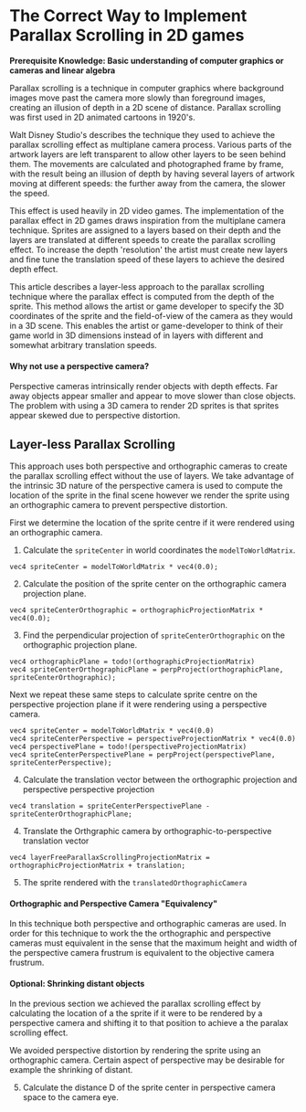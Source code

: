 # The Correct Way to Implement Parallax Scrolling in 2D games

**Prerequisite Knowledge: Basic understanding of computer graphics or cameras and linear algebra**

Parallax scrolling is a technique in computer graphics where background images move past the camera more slowly than 
foreground images, creating an illusion of depth in a 2D scene of distance. Parallax scrolling was first used in 2D 
animated cartoons in 1920's. 

Walt Disney Studio's describes the technique they used to achieve the parallax scrolling effect as multiplane camera
process. Various parts of the artwork layers are left transparent to allow other layers to be seen behind them.
The movements are calculated and photographed frame by frame, with the result being an illusion of depth by having 
several layers of artwork moving at different speeds: the further away from the camera, the slower the speed. 

This effect is used heavily in 2D video games. The implementation of the parallax effect in 2D games draws inspiration
from the multiplane camera technique. Sprites are assigned to a layers based on their depth and the layers are
translated at different speeds to create the parallax scrolling effect. To increase the depth 'resolution' the artist
must create new layers and fine tune the translation speed of these layers to achieve the desired depth effect.

This article describes a layer-less approach to the parallax scrolling technique where the parallax effect is computed
from the depth of the sprite. This method allows the artist or game developer to specify the 3D coordinates of the
sprite and the field-of-view of the camera as they would in a 3D scene. This enables the artist or game-developer to
think of their game world in 3D dimensions instead of in layers with different and somewhat arbitrary translation 
speeds.

#### Why not use a perspective camera?

Perspective cameras intrinsically render objects with depth effects. Far away objects appear smaller and appear to move
slower than close objects. The problem with using a 3D camera to render 2D sprites is that sprites appear skewed
due to perspective distortion. 

## Layer-less Parallax Scrolling 

This approach uses both perspective and orthographic cameras to create the parallax scrolling effect without the use
of layers. We take advantage of the intrinsic 3D nature of the  perspective camera is used to compute the location of
the sprite in the final scene however we render the sprite using an orthographic camera to prevent perspective
distortion. 

First we determine the location of the sprite centre if it were rendered using an orthographic camera.

1. Calculate the `spriteCenter` in world coordinates the `modelToWorldMatrix`.
```
vec4 spriteCenter = modelToWorldMatrix * vec4(0.0);
```
2. Calculate the position of the sprite center on the orthographic camera projection plane. 

```
vec4 spriteCenterOrthographic = orthographicProjectionMatrix * vec4(0.0);
```

3. Find the perpendicular projection of `spriteCenterOrthographic` on the orthographic projection plane.
```
vec4 orthographicPlane = todo!(orthographicProjectionMatrix)
vec4 spriteCenterOrthographicPlane = perpProject(orthographicPlane, spriteCenterOrthographic);
```
   
Next we repeat these same steps to calculate sprite centre on the perspective projection plane if it were rendering
using a perspective camera. 

```
vec4 spriteCenter = modelToWorldMatrix * vec4(0.0)
vec4 spriteCenterPerspective = perspectiveProjectionMatrix * vec4(0.0)
vec4 perspectivePlane = todo!(perspectiveProjectionMatrix)
vec4 spriteCenterPerspectivePlane = perpProject(perspectivePlane, spriteCenterPerspective);
```

4. Calculate the translation vector between the orthographic projection and perspective perspective projection

```
vec4 translation = spriteCenterPerspectivePlane - spriteCenterOrthographicPlane;
```

4. Translate the Orthgraphic camera by orthographic-to-perspective translation vector

```
vec4 layerFreeParallaxScrollingProjectionMatrix = orthographicProjectionMatrix + translation;
```

5. The sprite rendered with the `translatedOrthographicCamera` 

#### Orthographic and Perspective Camera "Equivalency"

In this technique both perspective and orthographic cameras are used. In order for this technique to work the
the orthographic and perspective cameras must equivalent in the sense that the maximum height and width of the
perspective camera frustrum is equivalent to the objective camera frustrum.


#### Optional: Shrinking distant objects 

In the previous section we achieved the parallax scrolling effect by calculating the location of a the sprite if
it were to be rendered by a perspective camera and shifting it to that position to achieve a the paralax scrolling effect.

We avoided perspective distortion by rendering the sprite using an orthographic camera. 
Certain aspect of perspective may be desirable for example the shrinking of distant. 

5. Calculate the distance D of the sprite center in perspective camera space to the camera eye.